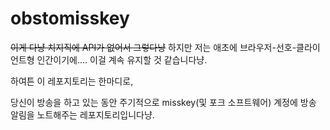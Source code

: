 # obstomisskey

~~이게 다냥 치지직에 API가 없어서 그렇다냥~~
하지만 저는 애초에 브라우저-선호-클라이언트형 인간이기에.... 이걸 계속 유지할 것 같습니다냥.

하여튼 이 레포지토리는 한마디로,

당신이 방송을 하고 있는 동안 주기적으로 misskey(및 포크 소프트웨어) 계정에 방송 알림을 노트해주는 레포지토리입니다냥.